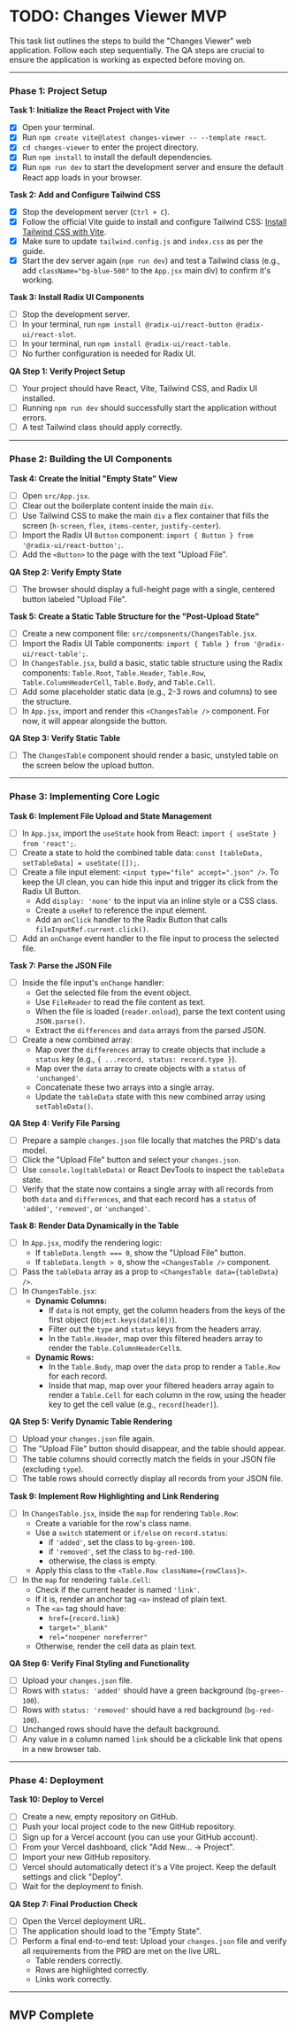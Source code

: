 # TODO: Changes Viewer MVP

This task list outlines the steps to build the "Changes Viewer" web application. Follow each step sequentially. The QA steps are crucial to ensure the application is working as expected before moving on.

---

### Phase 1: Project Setup

**Task 1: Initialize the React Project with Vite**
- [x] Open your terminal.
- [x] Run `npm create vite@latest changes-viewer -- --template react`.
- [x] `cd changes-viewer` to enter the project directory.
- [x] Run `npm install` to install the default dependencies.
- [x] Run `npm run dev` to start the development server and ensure the default React app loads in your browser.

**Task 2: Add and Configure Tailwind CSS**
- [x] Stop the development server (`Ctrl + C`).
- [x] Follow the official Vite guide to install and configure Tailwind CSS: [Install Tailwind CSS with Vite](https://tailwindcss.com/docs/guides/vite).
- [x] Make sure to update `tailwind.config.js` and `index.css` as per the guide.
- [x] Start the dev server again (`npm run dev`) and test a Tailwind class (e.g., add `className="bg-blue-500"` to the `App.jsx` main div) to confirm it's working.

**Task 3: Install Radix UI Components**
- [ ] Stop the development server.
- [ ] In your terminal, run `npm install @radix-ui/react-button @radix-ui/react-slot`.
- [ ] In your terminal, run `npm install @radix-ui/react-table`.
- [ ] No further configuration is needed for Radix UI.

**QA Step 1: Verify Project Setup**
- [ ] Your project should have React, Vite, Tailwind CSS, and Radix UI installed.
- [ ] Running `npm run dev` should successfully start the application without errors.
- [ ] A test Tailwind class should apply correctly.

---

### Phase 2: Building the UI Components

**Task 4: Create the Initial "Empty State" View**
- [ ] Open `src/App.jsx`.
- [ ] Clear out the boilerplate content inside the main `div`.
- [ ] Use Tailwind CSS to make the main `div` a flex container that fills the screen (`h-screen`, `flex`, `items-center`, `justify-center`).
- [ ] Import the Radix UI `Button` component: `import { Button } from '@radix-ui/react-button';`.
- [ ] Add the `<Button>` to the page with the text "Upload File".

**QA Step 2: Verify Empty State**
- [ ] The browser should display a full-height page with a single, centered button labeled "Upload File".

**Task 5: Create a Static Table Structure for the "Post-Upload State"**
- [ ] Create a new component file: `src/components/ChangesTable.jsx`.
- [ ] Import the Radix UI Table components: `import { Table } from '@radix-ui/react-table';`.
- [ ] In `ChangesTable.jsx`, build a basic, static table structure using the Radix components: `Table.Root`, `Table.Header`, `Table.Row`, `Table.ColumnHeaderCell`, `Table.Body`, and `Table.Cell`.
- [ ] Add some placeholder static data (e.g., 2-3 rows and columns) to see the structure.
- [ ] In `App.jsx`, import and render this `<ChangesTable />` component. For now, it will appear alongside the button.

**QA Step 3: Verify Static Table**
- [ ] The `ChangesTable` component should render a basic, unstyled table on the screen below the upload button.

---

### Phase 3: Implementing Core Logic

**Task 6: Implement File Upload and State Management**
- [ ] In `App.jsx`, import the `useState` hook from React: `import { useState } from 'react';`.
- [ ] Create a state to hold the combined table data: `const [tableData, setTableData] = useState([]);`.
- [ ] Create a file input element: `<input type="file" accept=".json" />`. To keep the UI clean, you can hide this input and trigger its click from the Radix UI Button.
    - Add `display: 'none'` to the input via an inline style or a CSS class.
    - Create a `useRef` to reference the input element.
    - Add an `onClick` handler to the Radix Button that calls `fileInputRef.current.click()`.
- [ ] Add an `onChange` event handler to the file input to process the selected file.

**Task 7: Parse the JSON File**
- [ ] Inside the file input's `onChange` handler:
    - Get the selected file from the event object.
    - Use `FileReader` to read the file content as text.
    - When the file is loaded (`reader.onload`), parse the text content using `JSON.parse()`.
    - Extract the `differences` and `data` arrays from the parsed JSON.
- [ ] Create a new combined array:
    - Map over the `differences` array to create objects that include a `status` key (e.g., `{ ...record, status: record.type }`).
    - Map over the `data` array to create objects with a `status` of `'unchanged'`.
    - Concatenate these two arrays into a single array.
    - Update the `tableData` state with this new combined array using `setTableData()`.

**QA Step 4: Verify File Parsing**
- [ ] Prepare a sample `changes.json` file locally that matches the PRD's data model.
- [ ] Click the "Upload File" button and select your `changes.json`.
- [ ] Use `console.log(tableData)` or React DevTools to inspect the `tableData` state.
- [ ] Verify that the state now contains a single array with all records from both `data` and `differences`, and that each record has a `status` of `'added'`, `'removed'`, or `'unchanged'`.

**Task 8: Render Data Dynamically in the Table**
- [ ] In `App.jsx`, modify the rendering logic:
    - If `tableData.length === 0`, show the "Upload File" button.
    - If `tableData.length > 0`, show the `<ChangesTable />` component.
- [ ] Pass the `tableData` array as a prop to `<ChangesTable data={tableData} />`.
- [ ] In `ChangesTable.jsx`:
    - **Dynamic Columns:**
        - If `data` is not empty, get the column headers from the keys of the first object (`Object.keys(data[0])`).
        - Filter out the `type` and `status` keys from the headers array.
        - In the `Table.Header`, map over this filtered headers array to render the `Table.ColumnHeaderCell`s.
    - **Dynamic Rows:**
        - In the `Table.Body`, map over the `data` prop to render a `Table.Row` for each record.
        - Inside that map, map over your filtered headers array again to render a `Table.Cell` for each column in the row, using the header key to get the cell value (e.g., `record[header]`).

**QA Step 5: Verify Dynamic Table Rendering**
- [ ] Upload your `changes.json` file again.
- [ ] The "Upload File" button should disappear, and the table should appear.
- [ ] The table columns should correctly match the fields in your JSON file (excluding `type`).
- [ ] The table rows should correctly display all records from your JSON file.

**Task 9: Implement Row Highlighting and Link Rendering**
- [ ] In `ChangesTable.jsx`, inside the `map` for rendering `Table.Row`:
    - Create a variable for the row's class name.
    - Use a `switch` statement or `if/else` on `record.status`:
        - if `'added'`, set the class to `bg-green-100`.
        - if `'removed'`, set the class to `bg-red-100`.
        - otherwise, the class is empty.
    - Apply this class to the `<Table.Row className={rowClass}>`.
- [ ] In the `map` for rendering `Table.Cell`:
    - Check if the current header is named `'link'`.
    - If it is, render an anchor tag `<a>` instead of plain text.
    - The `<a>` tag should have:
        - `href={record.link}`
        - `target="_blank"`
        - `rel="noopener noreferrer"`
    - Otherwise, render the cell data as plain text.

**QA Step 6: Verify Final Styling and Functionality**
- [ ] Upload your `changes.json` file.
- [ ] Rows with `status: 'added'` should have a green background (`bg-green-100`).
- [ ] Rows with `status: 'removed'` should have a red background (`bg-red-100`).
- [ ] Unchanged rows should have the default background.
- [ ] Any value in a column named `link` should be a clickable link that opens in a new browser tab.

---

### Phase 4: Deployment

**Task 10: Deploy to Vercel**
- [ ] Create a new, empty repository on GitHub.
- [ ] Push your local project code to the new GitHub repository.
- [ ] Sign up for a Vercel account (you can use your GitHub account).
- [ ] From your Vercel dashboard, click "Add New... -> Project".
- [ ] Import your new GitHub repository.
- [ ] Vercel should automatically detect it's a Vite project. Keep the default settings and click "Deploy".
- [ ] Wait for the deployment to finish.

**QA Step 7: Final Production Check**
- [ ] Open the Vercel deployment URL.
- [ ] The application should load to the "Empty State".
- [ ] Perform a final end-to-end test: Upload your `changes.json` file and verify all requirements from the PRD are met on the live URL.
    - Table renders correctly.
    - Rows are highlighted correctly.
    - Links work correctly.

---
**MVP Complete**
---
